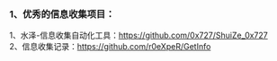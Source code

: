 ### 1、优秀的信息收集项目：
1、水泽-信息收集自动化工具：https://github.com/0x727/ShuiZe_0x727  
2、信息收集记录：https://github.com/r0eXpeR/GetInfo  
